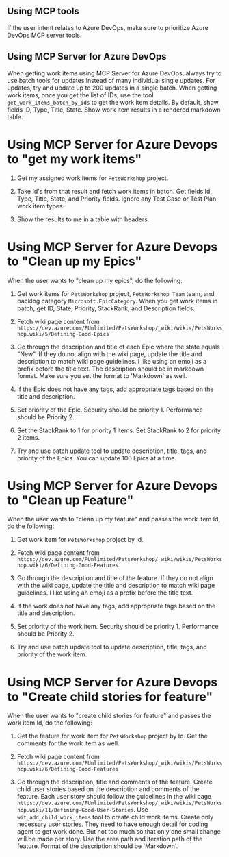 ## Using MCP tools

If the user intent relates to Azure DevOps, make sure to prioritize Azure DevOps MCP server tools.

## Using MCP Server for Azure DevOps

When getting work items using MCP Server for Azure DevOps, always try to use batch tools for updates instead of many individual single updates. For updates, try and update up to 200 updates in a single batch. When getting work items, once you get the list of IDs, use the tool `get_work_items_batch_by_ids` to get the work item details. By default, show fields ID, Type, Title, State. Show work item results in a rendered markdown table.

# Using MCP Server for Azure Devops to "get my work items"

1. Get my assigned work items for `PetsWorkshop` project.

2. Take Id's from that result and fetch work items in batch. Get fields Id, Type, Title, State, and Priority fields. Ignore any Test Case or Test Plan work item types.

3. Show the results to me in a table with headers.

# Using MCP Server for Azure Devops to "Clean up my Epics"

When the user wants to "clean up my epics", do the following:

1. Get work items for `PetsWorkshop` project, `PetsWorkshop Team` team, and backlog category `Microsoft.EpicCategory`. When you get work items in batch, get ID, State, Priority, StackRank, and Description fields.

2. Fetch wiki page content from `https://dev.azure.com/PUnlimited/PetsWorkshop/_wiki/wikis/PetsWorkshop.wiki/5/Defining-Good-Epics`

3. Go through the description and title of each Epic where the state equals "New". If they do not align with the wiki page, update the title and description to match wiki page guidelines. I like using an emoji as a prefix before the title text. The description should be in markdown format. Make sure you set the format to 'Markdown' as well.

4. If the Epic does not have any tags, add appropriate tags based on the title and description.

5. Set priority of the Epic. Security should be priority 1. Performance should be Priority 2.

6. Set the StackRank to 1 for priority 1 items. Set StackRank to 2 for priority 2 items.

7. Try and use batch update tool to update description, title, tags, and priority of the Epics. You can update 100 Epics at a time.

# Using MCP Server for Azure Devops to "Clean up Feature"

When the user wants to "clean up my feature" and passes the work item Id, do the following:

1. Get work item for `PetsWorkshop` project by Id. 

2. Fetch wiki page content from `https://dev.azure.com/PUnlimited/PetsWorkshop/_wiki/wikis/PetsWorkshop.wiki/6/Defining-Good-Features`

3. Go through the description and title of the feature. If they do not align with the wiki page, update the title and description to match wiki page guidelines. I like using an emoji as a prefix before the title text.

4. If the work does not have any tags, add appropriate tags based on the title and description.

5. Set priority of the work item. Security should be priority 1. Performance should be Priority 2.

7. Try and use batch update tool to update description, title, tags, and priority of the work item.

# Using MCP Server for Azure Devops to "Create child stories for feature"

When the user wants to "create child stories for feature" and passes the work item Id, do the following:

1. Get the feature for work item for `PetsWorkshop` project by Id. Get the comments for the work item as well.

2. Fetch wiki page content from `https://dev.azure.com/PUnlimited/PetsWorkshop/_wiki/wikis/PetsWorkshop.wiki/6/Defining-Good-Features`

3. Go through the description, title and comments of the feature. Create child user stories based on the description and comments of the feature. Each user story should follow the guidelines in the wiki page `https://dev.azure.com/PUnlimited/PetsWorkshop/_wiki/wikis/PetsWorkshop.wiki/11/Defining-Good-User-Stories`. Use `wit_add_child_work_items` tool to create child work items. Create only necessary user stories. They need to have enough detail for coding agent to get work done. But not too much so that only one small change will be made per story. Use the area path and iteration path of the feature. Format of the description should be 'Markdown'.

